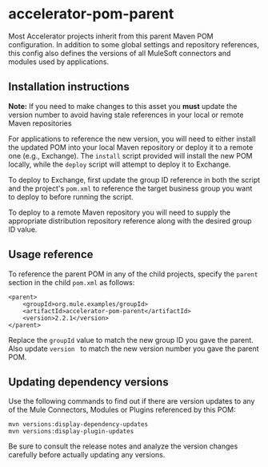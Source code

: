 # accelerator-pom-parent

Most Accelerator projects inherit from this parent Maven POM configuration. In 
addition to some global settings and repository references, this config also 
defines the versions of all MuleSoft connectors and modules used by 
applications.

## Installation instructions

**Note:** If you need to make changes to this asset you **must** update the 
version number to avoid having stale references in your local or remote 
Maven repositories

For applications to reference the new version, you will need to either install 
the updated POM into your local Maven repository or deploy it to a remote
one (e.g., Exchange). The `install` script provided will install the new POM
locally, while the `deploy` script will attempt to deploy it to Exchange. 

To deploy to Exchange, first update the group ID reference in both the script 
and the project's `pom.xml` to reference the target business group you want to 
deploy to before running the script.

To deploy to a remote Maven repository you will need to supply the appropriate
distribution repository reference along with the desired group ID value.

## Usage reference

To reference the parent POM in any of the child projects, specify the `parent`
section in the child `pom.xml` as follows:
```
<parent>
    <groupId>org.mule.examples/groupId>
    <artifactId>accelerator-pom-parent</artifactId>
    <version>2.2.1</version>
</parent>
```
Replace the `groupId` value to match the new group ID you gave the parent. Also 
update `version ` to match the new version number you gave the parent POM.

## Updating dependency versions

Use the following commands to find out if there are version updates to any of the 
Mule Connectors, Modules or Plugins referenced by this POM:
```
mvn versions:display-dependency-updates
mvn versions:display-plugin-updates
```
Be sure to consult the release notes and analyze the version changes carefully 
before actually updating any versions.
